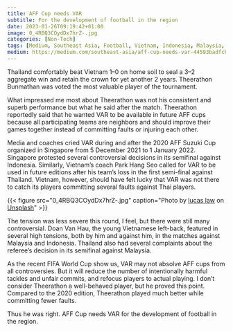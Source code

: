 ```yaml
---
title: AFF Cup needs VAR
subtitle: For the development of football in the region
date: 2023-01-26T09:19:42+01:00
image: 0_4RBQ3COydDx7hrZ-.jpg
categories: [Non-Tech]
tags: [Medium, Southeast Asia, Football, Vietnam, Indonesia, Malaysia, Thailand]
medium: https://medium.com/southeast-asia/aff-cup-needs-var-44593badfcb0
---
```


Thailand comfortably beat Vietnam 1–0 on home soil to seal a 3–2 aggregate win and retain the crown for yet another 2 years. Theerathon Bunmathan was voted the most valuable player of the tournament.

What impressed me most about Theerathon was not his consistent and superb performance but what he said after the match. Theerathon reportedly said that he wanted VAR to be available in future AFF cups because all participating teams are neighbors and should improve their games together instead of committing faults or injuring each other.

Media and coaches cried VAR during and after the 2020 AFF Suzuki Cup organized in Singapore from 5 December 2021 to 1 January 2022. Singapore protested several controversial decisions in its semifinal against Indonesia. Similarly, Vietnam’s coach Park Hang Seo called for VAR to be used in future editions after his team’s loss in the first semi-final against Thailand. Vietnam, however, should have felt lucky that VAR was not there to catch its players committing several faults against Thai players.

{{< figure src="0_4RBQ3COydDx7hrZ-.jpg" caption="Photo by [lucas law](https://unsplash.com/@lucaslaw__?utm_source=medium&utm_medium=referral) on [Unsplash](https://unsplash.com/?utm_source=medium&utm_medium=referral)" >}}

The tension was less severe this round, I feel, but there were still many controversial. Doan Van Hau, the young Vietnamese left-back, featured in several high tensions, both by him and against him, in the matches against Malaysia and Indonesia. Thailand also had several complaints about the referee’s decision in its semifinal against Malaysia.

As the recent FIFA World Cup show us, VAR may not absolve AFF cups from all controversies. But it will reduce the number of intentionally harmful tackles and unfair commits, and refocus players to actual playing. I don’t consider Theerathon a well-behaved player, but he proved this point. Compared to the 2020 edition, Theerathon played much better while committing fewer faults.

Thus he was right. AFF Cup needs VAR for the development of football in the region.
